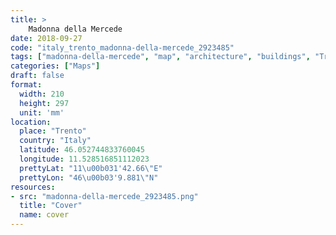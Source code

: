 ```yaml
---
title: > 
    Madonna della Mercede
date: 2018-09-27
code: "italy_trento_madonna-della-mercede_2923485"
tags: ["madonna-della-mercede", "map", "architecture", "buildings", "Trento", "Italy"]
categories: ["Maps"]
draft: false
format:
  width: 210
  height: 297
  unit: 'mm'
location:
  place: "Trento"
  country: "Italy"
  latitude: 46.052744833760045
  longitude: 11.528516851112023
  prettyLat: "11\u00b031'42.66\"E"
  prettyLon: "46\u00b03'9.881\"N"
resources:
- src: "madonna-della-mercede_2923485.png"
  title: "Cover"
  name: cover
---
```

